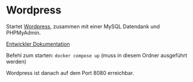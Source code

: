 # Wordpress

Startet [Wordpress](https://wordpress.org), zusammen mit einer MySQL Datendank und PHPMyAdmin. 

[Entwickler Dokumentation](https://codex.wordpress.org/)

Befehl zum starten: ```docker compose up``` (muss in diesem Ordner ausgeführt werden)

Wordpress ist danach auf dem Port 8080 erreichbar.